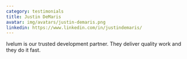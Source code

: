 ```yaml
---
category: testimonials
title: Justin DeMaris
avatar: img/avatars/justin-demaris.png
linkedin: https://www.linkedin.com/in/justindemaris/
---
```

Ivelum is our trusted development partner. They deliver quality work and they 
do it fast.
